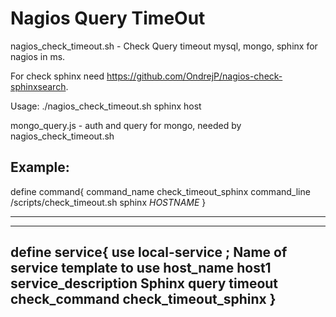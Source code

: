 # Nagios Query TimeOut
nagios_check_timeout.sh - Check Query timeout mysql, mongo, sphinx for nagios in ms.

For check sphinx need https://github.com/OndrejP/nagios-check-sphinxsearch.

Usage: ./nagios_check_timeout.sh sphinx host

mongo_query.js - auth and query for mongo, needed by nagios_check_timeout.sh


Example:
---
define command{
        command_name    check_timeout_sphinx
        command_line    /scripts/check_timeout.sh sphinx $HOSTNAME$
        }

---
---
define service{
        use                             local-service         ; Name of service template to use
        host_name                       host1
        service_description             Sphinx query timeout
        check_command                   check_timeout_sphinx
        }
---
